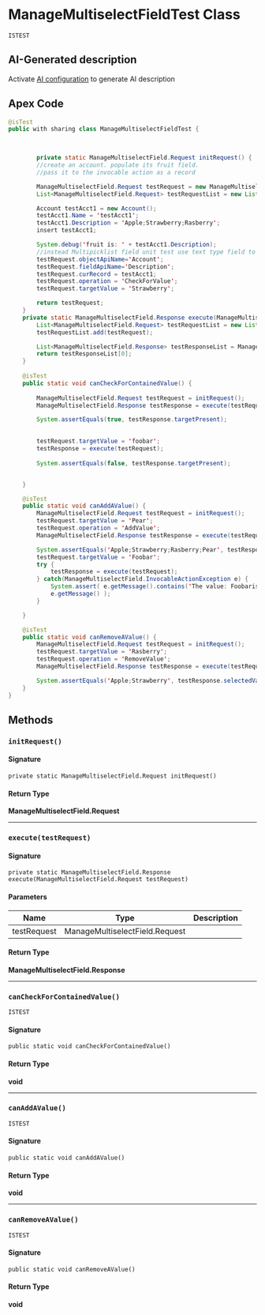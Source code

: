 # ManageMultiselectFieldTest Class

`ISTEST`

## AI-Generated description

Activate [AI configuration](https://sfdx-hardis.cloudity.com/salesforce-ai-setup/) to generate AI description

## Apex Code

```java
@isTest
public with sharing class ManageMultiselectFieldTest {

    

        private static ManageMultiselectField.Request initRequest() {
        //create an account. populate its fruit field. 
        //pass it to the invocable action as a record

        ManageMultiselectField.Request testRequest = new ManageMultiselectField.Request();
        List<ManageMultiselectField.Request> testRequestList = new List<ManageMultiselectField.Request>();

        Account testAcct1 = new Account();
        testAcct1.Name = 'testAcct1';
        testAcct1.Description = 'Apple;Strawberry;Rasberry';
        insert testAcct1;

        System.debug('fruit is: ' + testAcct1.Description);
        //instead Multipicklist field unit test use text type field to avoid dependence on custom fields
        testRequest.objectApiName='Account';
        testRequest.fieldApiName='Description';
        testRequest.curRecord = testAcct1;
        testRequest.operation = 'CheckForValue';
        testRequest.targetValue = 'Strawberry';

        return testRequest;
    }
    private static ManageMultiselectField.Response execute(ManageMultiselectField.Request testRequest) {
        List<ManageMultiselectField.Request> testRequestList = new List<ManageMultiselectField.Request>();
        testRequestList.add(testRequest);

        List<ManageMultiselectField.Response> testResponseList = ManageMultiselectField.execute(testRequestList);
        return testResponseList[0];
    }
    
    @isTest
    public static void canCheckForContainedValue() {
       
        ManageMultiselectField.Request testRequest = initRequest();
        ManageMultiselectField.Response testResponse = execute(testRequest);

        System.assertEquals(true, testResponse.targetPresent);

      
        testRequest.targetValue = 'foobar';
        testResponse = execute(testRequest);
        
        System.assertEquals(false, testResponse.targetPresent);


    }

    @isTest
    public static void canAddAValue() { 
        ManageMultiselectField.Request testRequest = initRequest();
        testRequest.targetValue = 'Pear';
        testRequest.operation = 'AddValue';
        ManageMultiselectField.Response testResponse = execute(testRequest);

        System.assertEquals('Apple;Strawberry;Rasberry;Pear', testResponse.selectedValuesSemicolonString);
        testRequest.targetValue = 'Foobar';
        try {
            testResponse = execute(testRequest);
        } catch(ManageMultiselectField.InvocableActionException e) {
            System.assert( e.getMessage().contains('The value: Foobaris not an allowed value for the picklist: Fruit__c in object: Account'), 
            e.getMessage() );
        }

    }

    @isTest
    public static void canRemoveAValue() { 
        ManageMultiselectField.Request testRequest = initRequest();
        testRequest.targetValue = 'Rasberry';
        testRequest.operation = 'RemoveValue';
        ManageMultiselectField.Response testResponse = execute(testRequest);

        System.assertEquals('Apple;Strawberry', testResponse.selectedValuesSemicolonString);
    }
}
```

## Methods
### `initRequest()`

#### Signature
```apex
private static ManageMultiselectField.Request initRequest()
```

#### Return Type
**ManageMultiselectField.Request**

---

### `execute(testRequest)`

#### Signature
```apex
private static ManageMultiselectField.Response execute(ManageMultiselectField.Request testRequest)
```

#### Parameters
| Name | Type | Description |
|------|------|-------------|
| testRequest | ManageMultiselectField.Request |  |

#### Return Type
**ManageMultiselectField.Response**

---

### `canCheckForContainedValue()`

`ISTEST`

#### Signature
```apex
public static void canCheckForContainedValue()
```

#### Return Type
**void**

---

### `canAddAValue()`

`ISTEST`

#### Signature
```apex
public static void canAddAValue()
```

#### Return Type
**void**

---

### `canRemoveAValue()`

`ISTEST`

#### Signature
```apex
public static void canRemoveAValue()
```

#### Return Type
**void**